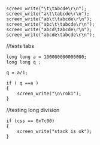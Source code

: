 
    screen_write("\t\tabcde\r\n");
    screen_write("a\t\tabcde\r\n");
    screen_write("ab\t\tabcde\r\n");
    screen_write("abc\t\tabcde\r\n");
    screen_write("abcd\tabcde\r\n");
    screen_write("abcde\tabcde\r\n");


//tests tabs




    long long a = 100000000000000; 
    long long q ;

    q = a/1;

    if ( q ==a )
    {
        screen_write("\n\rok1");
    }
    

//testing long division



    if (css == 0x7c00)
    {
        screen_write("stack is ok");
    }